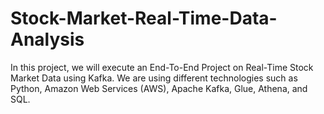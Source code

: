 # Stock-Market-Real-Time-Data-Analysis
In this project, we will execute an End-To-End Project on Real-Time Stock Market Data using Kafka.
We are using different technologies such as Python, Amazon Web Services (AWS), Apache Kafka, Glue, Athena, and SQL.

